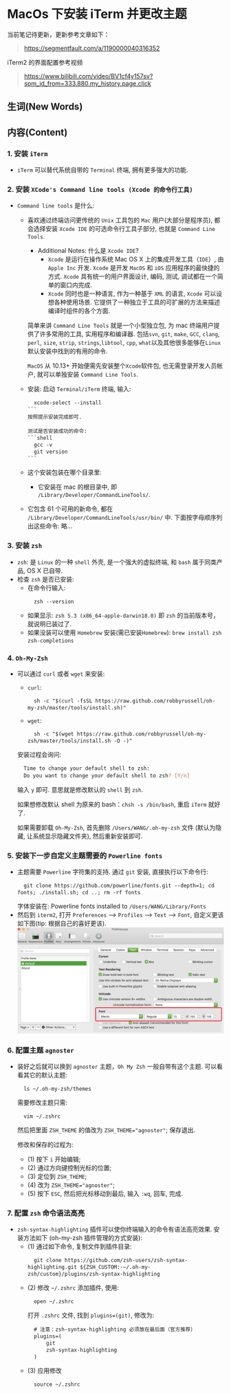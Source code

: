 # MacOs 下安装 iTerm 并更改主题

当前笔记待更新，更新参考文章如下：

> https://segmentfault.com/a/1190000040316352


iTerm2 的界面配置参考视频
> https://www.bilibili.com/video/BV1cf4y157sv?spm_id_from=333.880.my_history.page.click


## 生词(New Words)

## 内容(Content)
### 1. 安装 `iTerm`
- `iTerm` 可以替代系统自带的 `Terminal` 终端, 拥有更多强大的功能.

### 2. 安装 `XCode's Command line tools (Xcode 的命令行工具)`
- `Command line tools` 是什么:
    + 喜欢通过终端访问更传统的 `Unix` 工具包的 `Mac` 用户(大部分是程序员),
      都会选择安装 `Xcode IDE` 的可选命令行工具子部分, 也就是 
      `Command Line Tools`.
        - Additional Notes: 什么是 `Xcode IDE`?
            - `Xcode` 是运行在操作系统 Mac OS X 上的集成开发工具（`IDE`）, 由
              `Apple Inc` 开发. `Xcode` 是开发 `MacOS` 和 `iOS`
              应用程序的最快捷的方式. `Xcode` 具有统一的用户界面设计, 编码, 测试,
              调试都在一个简单的窗口内完成.
            - `Xcode` 同时也是一种语言, 作为一种基于 `XML` 的语言, `Xcode` 
              可以设想各种使用场景.
              它提供了一种独立于工具的可扩展的方法来描述编译时组件的各个方面.
    
      简单来讲 `Command Line Tools` 就是一个小型独立包, 
      为 mac 终端用户提供了许多常用的工具, 实用程序和编译器. 包括`svn`, `git`,
      `make`, `GCC`, `clang`, `perl`, `size`, `strip`, `strings`,`libtool`,
      `cpp`, `what`以及其他很多能够在`Linux`默认安装中找到的有用的命令. 
      
      `MacOS` 从 10.13+ 开始便需先安装整个`Xcode`软件包, 也无需登录开发人员帐户,
      就可以单独安装 `Command Line Tools`.
    
    + 安装: 启动 `Terminal/iTerm` 终端, 输入: 
      ````shell
        xcode-select --install
      ```
      按照提示安装完成即可.
      
      测试是否安装成功的命令: 
      ```shell
        gcc -v
        git version
      ```
    + 这个安装包装在哪个目录里:
      
        - 它安装在 mac 的根目录中, 即 `/Library/Developer/CommandLineTools/`.
    + 它包含 61 个可用的新命令, 都在
      `/Library/Developer/CommandLineTools/usr/bin/` 中.
      下面按字母顺序列出这些命令: 略...

### 3. 安装 `zsh`
- `zsh`: 是 `Linux` 的一种 `shell` 外壳, 是一个强大的虚拟终端,
  和 `bash` 属于同类产品,
  OS X 已自带.
- 检查 `zsh` 是否已安装: 
    + 在命令行输入:
      ```shell
        zsh --version
      ```
    + 如果显示: `zsh 5.3 (x86_64-apple-darwin18.0)`
      即 `zsh` 的当前版本号，就说明已装过了.
    + 如果没装可以使用 `Homebrew` 安装(需已安装`Homebrew`): 
      `brew install zsh zsh-completions`

### 4. `Oh-My-Zsh`
- 可以通过 `curl` 或者 `wget` 来安装:
    + `curl`: 
      ```shell
        sh -c "$(curl -fsSL https://raw.github.com/robbyrussell/oh-my-zsh/master/tools/install.sh)"
      ```
    + `wget`: 
      ```shell
        sh -c "$(wget https://raw.github.com/robbyrussell/oh-my-zsh/master/tools/install.sh -O -)"
      ```
    安装过程会询问:
  ```bash
    Time to change your default shell to zsh:
    Do you want to change your default shell to zsh? [Y/n]
  ```
  输入 `y` 即可. 意思就是修改默认的 `shell` 到 `zsh`.

  如果想修改默认 shell 为原来的 bash：`chsh -s /bin/bash`, 重启 `iTerm` 就好了.

  如果需要卸载 `Oh-My-Zsh`, 首先删除 `/Users/WANG/.oh-my-zsh` 文件
  (默认为隐藏, 让系统显示隐藏文件夹), 然后重新安装即可.

### 5. 安装下一步自定义主题需要的 `Powerline fonts`
- 主题需要 `Powerline` 字符集的支持. 通过 `git` 安装, 直接执行以下命令行:
  ```shell
    git clone https://github.com/powerline/fonts.git --depth=1; cd fonts; ./install.sh; cd ..; rm -rf fonts
  ```
  字体安装在: Powerline fonts installed to `/Users/WANG/Library/Fonts`
- 然后到 `iterm2`, 打开 `Preferences` --> `Profiles` --> `Text` --> `Font`,
  自定义更该如下图(tip: 根据自己的喜好更该).
  <img src="./readme.assets/iterm-setting.png">

### 6. 配置主题 `agnoster`
- 装好之后就可以换到 `agnoster` 主题，`Oh My Zsh` 一般自带有这个主题.
  可以看看其它的默认主题:
  ```shell
    ls ~/.oh-my-zsh/themes
  ```
  需要修改主题只需:
  ```shell
    vim ~/.zshrc
  ```
  然后把里面 `ZSH_THEME` 的值改为 `ZSH_THEME="agnoster"`; 保存退出.

  修改和保存的过程为: 
    + (1) 按下 `i` 开始编辑;
    + (2) 通过方向键控制光标的位置;
    + (3) 定位到 `ZSH_THEME`;
    + (4) 改为 `ZSH_THEME="agnoster"`;
    + (5) 按下 `ESC`, 然后把光标移动到最后, 输入 `:wq`, 回车, 完成.

### 7. 配置 `zsh` 命令语法高亮
- `zsh-syntax-highlighting` 插件可以使你终端输入的命令有语法高亮效果.
  安装方法如下 (oh-my-zsh 插件管理的方式安装):
    + (1) 通过如下命令, 复制文件到插件目录: 
      ```shell
        git clone https://github.com/zsh-users/zsh-syntax-highlighting.git ${ZSH_CUSTOM:-~/.oh-my-zsh/custom}/plugins/zsh-syntax-highlighting 
      ```
    + (2) 修改 `~/.zshrc` 添加插件, 使用:
      ```shelll
        open ~/.zshrc
      ```
      打开 `.zshrc` 文件, 找到 `plugins=(git)`, 修改为:
      ```shell
        # 注意：zsh-syntax-highlighting 必须放在最后面（官方推荐）
        plugins=(
            git
            zsh-syntax-highlighting
        )
      ```
    + (3) 应用修改
      ```shell
        source ~/.zshrc
      ```